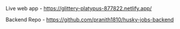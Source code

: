 Live web app - https://glittery-platypus-877822.netlify.app/

Backend Repo - https://github.com/pranith1810/husky-jobs-backend
